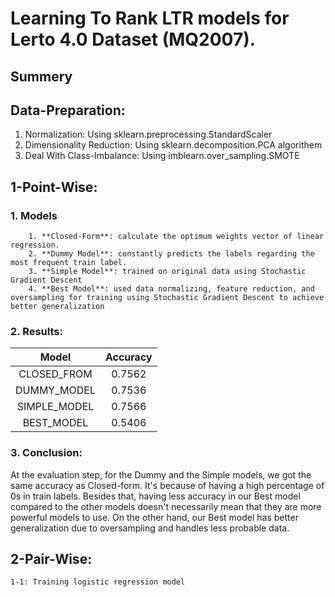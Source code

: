 # Learning To Rank LTR models for Lerto 4.0 Dataset (MQ2007).

## Summery


## Data-Preparation:
1. Normalization: Using sklearn.preprocessing.StandardScaler
2. Dimensionality Reduction: Using sklearn.decomposition.PCA algorithem
3. Deal With Class-Imbalance: Using imblearn.over_sampling.SMOTE 

## 1-Point-Wise:
### 1. Models
        1. **Closed-Form**: calculate the optimum weights vector of linear regression.
        2. **Dummy Model**: constantly predicts the labels regarding the most frequent train label.
        3. **Simple Model**: trained on original data using Stochastic Gradient Descent
        4. **Best Model**: used data normalizing, feature reduction, and oversampling for training using Stochastic Gradient Descent to achieve better generalization
### 2. Results:

| Model | Accuracy |
|  :--------:  | :------: |
|  CLOSED_FROM | 0.7562   |
|  DUMMY_MODEL | 0.7536   |
| SIMPLE_MODEL | 0.7566   |
|  BEST_MODEL  | 0.5406   |

### 3. Conclusion:
At the evaluation step, for the Dummy and the Simple models, we got the same accuracy as Closed-form. It's because of having a high percentage of 0s in train labels. Besides that, having less accuracy in our Best model compared to the other models doesn't necessarily mean that they are more powerful models to use. On the other hand, our Best model has better generalization due to oversampling and handles less probable data.


## 2-Pair-Wise:
    1-1: Training logistic regression model
